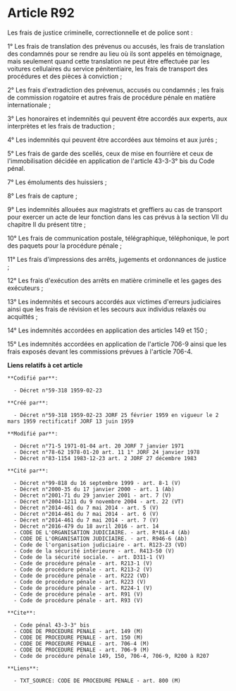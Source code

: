 # Article R92

Les frais de justice criminelle, correctionnelle et de police sont :

1° Les frais de translation des prévenus ou accusés, les frais de translation des condamnés pour se rendre au lieu où ils
sont appelés en témoignage, mais seulement quand cette translation ne peut être effectuée par les voitures cellulaires du
service pénitentiaire, les frais de transport des procédures et des pièces à conviction ;

2° Les frais d'extradiction des prévenus, accusés ou condamnés ; les frais de commission rogatoire et autres frais de
procédure pénale en matière internationale ;

3° Les honoraires et indemnités qui peuvent être accordés aux experts, aux interprètes et les frais de traduction ;

4° Les indemnités qui peuvent être accordées aux témoins et aux jurés ;

5° Les frais de garde des scellés, ceux de mise en fourrière et ceux de l'immobilisation décidée en application de l'article
43-3-3° bis du Code pénal.

7° Les émoluments des huissiers ;

8° Les frais de capture ;

9° Les indemnités allouées aux magistrats et greffiers au cas de transport pour exercer un acte de leur fonction dans les cas
prévus à la section VII du chapitre II du présent titre ;

10° Les frais de communication postale, télégraphique, téléphonique, le port des paquets pour la procédure pénale ;

11° Les frais d'impressions des arrêts, jugements et ordonnances de justice ;

12° Les frais d'exécution des arrêts en matière criminelle et les gages des exécuteurs ;

13° Les indemnités et secours accordés aux victimes d'erreurs judiciaires ainsi que les frais de révision et les secours aux
individus relaxés ou acquittés ;

14° Les indemnités accordées en application des articles 149 et 150 ;

15° Les indemnités accordées en application de l'article 706-9 ainsi que les frais exposés devant les commissions prévues à
l'article 706-4.

**Liens relatifs à cet article**

	**Codifié par**:

	  - Décret n°59-318 1959-02-23

	**Créé par**:

	  - Décret n°59-318 1959-02-23 JORF 25 février 1959 en vigueur le 2 mars 1959 rectificatif JORF 13 juin 1959

	**Modifié par**:

	  - Décret n°71-5 1971-01-04 art. 20 JORF 7 janvier 1971
	  - Décret n°78-62 1978-01-20 art. 11 1° JORF 24 janvier 1978
	  - Décret n°83-1154 1983-12-23 art. 2 JORF 27 décembre 1983

	**Cité par**:

	  - Décret n°99-818 du 16 septembre 1999 - art. 8-1 (V)
	  - Décret n°2000-35 du 17 janvier 2000 - art. 1 (Ab)
	  - Décret n°2001-71 du 29 janvier 2001 - art. 7 (V)
	  - Décret n°2004-1211 du 9 novembre 2004 - art. 22 (VT)
	  - Décret n°2014-461 du 7 mai 2014 - art. 5 (V)
	  - Décret n°2014-461 du 7 mai 2014 - art. 6 (V)
	  - Décret n°2014-461 du 7 mai 2014 - art. 7 (V)
	  - Décret n°2016-479 du 18 avril 2016 - art. 14
	  - CODE DE L'ORGANISATION JUDICIAIRE. - art. R*814-4 (Ab)
	  - CODE DE L'ORGANISATION JUDICIAIRE. - art. R946-6 (Ab)
	  - Code de l'organisation judiciaire - art. R123-23 (VD)
	  - Code de la sécurité intérieure - art. R413-50 (V)
	  - Code de la sécurité sociale. - art. D311-1 (V)
	  - Code de procédure pénale - art. R213-1 (V)
	  - Code de procédure pénale - art. R213-2 (V)
	  - Code de procédure pénale - art. R222 (VD)
	  - Code de procédure pénale - art. R223 (V)
	  - Code de procédure pénale - art. R224-1 (V)
	  - Code de procédure pénale - art. R91 (V)
	  - Code de procédure pénale - art. R93 (V)

	**Cite**:

	  - Code pénal 43-3-3° bis
	  - CODE DE PROCEDURE PENALE - art. 149 (M)
	  - CODE DE PROCEDURE PENALE - art. 150 (M)
	  - CODE DE PROCEDURE PENALE - art. 706-4 (M)
	  - CODE DE PROCEDURE PENALE - art. 706-9 (M)
	  - Code de procédure pénale 149, 150, 706-4, 706-9, R200 à R207

	**Liens**:

	  - TXT_SOURCE: CODE DE PROCEDURE PENALE - art. 800 (M)
